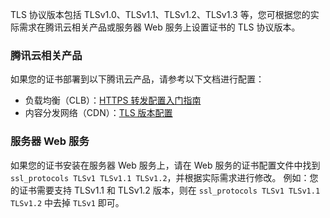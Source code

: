 TLS 协议版本包括 TLSv1.0、TLSv1.1、TLSv1.2、TLSv1.3 等，您可根据您的实际需求在腾讯云相关产品或服务器 Web 服务上设置证书的 TLS 协议版本。

### 腾讯云相关产品
如果您的证书部署到以下腾讯云产品，请参考以下文档进行配置：
- 负载均衡（CLB）：[HTTPS 转发配置入门指南](https://cloud.tencent.com/document/product/214/6534)
- 内容分发网络（CDN）：[TLS 版本配置](https://cloud.tencent.com/document/product/228/44868)

### 服务器 Web 服务
如果您的证书安装在服务器 Web 服务上，请在 Web 服务的证书配置文件中找到 `ssl_protocols TLSv1 TLSv1.1 TLSv1.2`，并根据实际需求进行修改。
例如：您的证书需要支持 TLSv1.1 和 TLSv1.2 版本，则在 `ssl_protocols TLSv1 TLSv1.1 TLSv1.2` 中去掉 `TLSv1` 即可。
